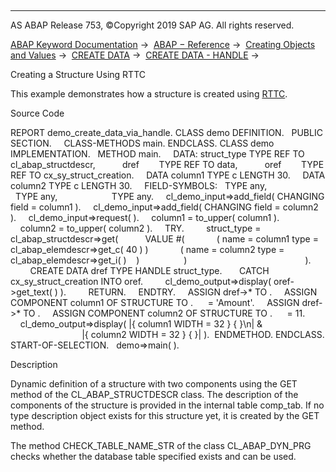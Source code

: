  

* * *

AS ABAP Release 753, ©Copyright 2019 SAP AG. All rights reserved.

[ABAP Keyword Documentation](javascript:call_link\('abenabap.htm'\)) →  [ABAP − Reference](javascript:call_link\('abenabap_reference.htm'\)) →  [Creating Objects and Values](javascript:call_link\('abencreate_objects.htm'\)) →  [CREATE DATA](javascript:call_link\('abapcreate_data.htm'\)) →  [CREATE DATA - HANDLE](javascript:call_link\('abapcreate_data_handle.htm'\)) → 

Creating a Structure Using RTTC

This example demonstrates how a structure is created using [RTTC](javascript:call_link\('abenrun_time_type_creation_glosry.htm'\) "Glossary Entry").

Source Code

REPORT demo\_create\_data\_via\_handle.
CLASS demo DEFINITION.
  PUBLIC SECTION.
    CLASS-METHODS main.
ENDCLASS.
CLASS demo IMPLEMENTATION.
  METHOD main.
    DATA: struct\_type TYPE REF TO cl\_abap\_structdescr,
          dref        TYPE REF TO data,
          oref        TYPE REF TO cx\_sy\_struct\_creation.
    DATA column1 TYPE c LENGTH 30.
    DATA column2 TYPE c LENGTH 30.
    FIELD-SYMBOLS: <struc>  TYPE any,
                   <comp1>  TYPE any,
                   <comp2>  TYPE any.
    cl\_demo\_input=>add\_field( CHANGING field = column1 ).
    cl\_demo\_input=>add\_field( CHANGING field = column2 ).
    cl\_demo\_input=>request( ).
    column1 = to\_upper( column1 ).
    column2 = to\_upper( column2 ).
    TRY.
        struct\_type = cl\_abap\_structdescr=>get(
          VALUE #(
            ( name = column1 type = cl\_abap\_elemdescr=>get\_c( 40 ) )
            ( name = column2 type = cl\_abap\_elemdescr=>get\_i( )    )
                 )
                                               ).
        CREATE DATA dref TYPE HANDLE struct\_type.
      CATCH cx\_sy\_struct\_creation INTO oref.
        cl\_demo\_output=>display( oref->get\_text( ) ).
        RETURN.
    ENDTRY.
    ASSIGN dref->\* TO <struc>.
    ASSIGN COMPONENT column1 OF STRUCTURE <struc> TO <comp1>.
    <comp1> = 'Amount'.
    ASSIGN dref->\* TO <struc>.
    ASSIGN COMPONENT column2 OF STRUCTURE <struc> TO <comp2>.
    <comp2> = 11.
    cl\_demo\_output=>display( |{ column1 WIDTH = 32 } { <comp1> }\\n| &
                             |{ column2 WIDTH = 32 } { <comp2> }| ).  ENDMETHOD.
ENDCLASS.
START-OF-SELECTION.
  demo=>main( ).

Description

Dynamic definition of a structure with two components using the GET method of the CL\_ABAP\_STRUCTDESCR class. The description of the components of the structure is provided in the internal table comp\_tab. If no type description object exists for this structure yet, it is created by the GET method.

The method CHECK\_TABLE\_NAME\_STR of the class CL\_ABAP\_DYN\_PRG checks whether the database table specified exists and can be used.